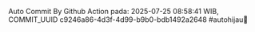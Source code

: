 Auto Commit By Github Action pada: 2025-07-25 08:58:41 WIB, COMMIT_UUID c9246a86-4d3f-4d99-b9b0-bdb1492a2648 #autohijau🗿
